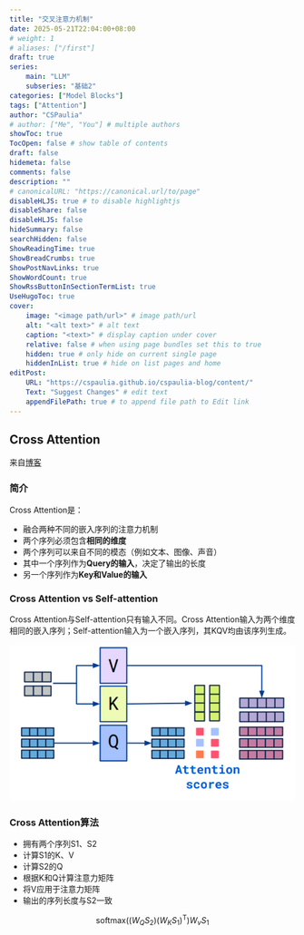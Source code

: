 ```yaml
---
title: "交叉注意力机制"
date: 2025-05-21T22:04:00+08:00
# weight: 1
# aliases: ["/first"]
draft: true
series:
    main: "LLM"
    subseries: "基础2"
categories: ["Model Blocks"]
tags: ["Attention"]
author: "CSPaulia"
# author: ["Me", "You"] # multiple authors
showToc: true
TocOpen: false # show table of contents
draft: false
hidemeta: false
comments: false
description: ""
# canonicalURL: "https://canonical.url/to/page"
disableHLJS: true # to disable highlightjs
disableShare: false
disableHLJS: false
hideSummary: false
searchHidden: false
ShowReadingTime: true
ShowBreadCrumbs: true
ShowPostNavLinks: true
ShowWordCount: true
ShowRssButtonInSectionTermList: true
UseHugoToc: true
cover:
    image: "<image path/url>" # image path/url
    alt: "<alt text>" # alt text
    caption: "<text>" # display caption under cover
    relative: false # when using page bundles set this to true
    hidden: true # only hide on current single page
    hiddenInList: true # hide on list pages and home
editPost:
    URL: "https://cspaulia.github.io/cspaulia-blog/content/"
    Text: "Suggest Changes" # edit text
    appendFilePath: true # to append file path to Edit link
---
```


## Cross Attention

来自[博客](https://vaclavkosar.com/ml/cross-attention-in-transformer-architecture)

### 简介

Cross Attention是：

- 融合两种不同的嵌入序列的注意力机制
- 两个序列必须包含**相同的维度**
- 两个序列可以来自不同的模态（例如文本、图像、声音）
- 其中一个序列作为**Query的输入**，决定了输出的长度
- 另一个序列作为**Key和Value的输入**

### Cross Attention vs Self-attention

Cross Attention与Self-attention只有输入不同。Cross Attention输入为两个维度相同的嵌入序列；Self-attention输入为一个嵌入序列，其KQV均由该序列生成。

![cross attention](cross_attention.png)

### Cross Attention算法

- 拥有两个序列S1、S2
- 计算S1的K、V
- 计算S2的Q
- 根据K和Q计算注意力矩阵
- 将V应用于注意力矩阵
- 输出的序列长度与S2一致

$$
\pmb{\text{softmax}}((W_Q S_2)(W_K S_1)^\mathrm{T})W_v S_1
$$

